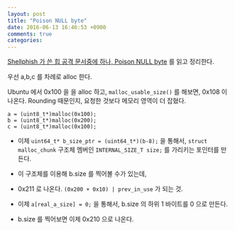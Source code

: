 ```yaml
---
layout: post
title: "Poison NULL byte"
date: 2016-06-13 16:46:53 +0900
comments: true
categories: 
---
```


[Shellphish 가 쓴 힙 공격 문서중에 하나, Poison NULL byte](https://github.com/shellphish/how2heap/blob/master/poison_null_byte.c) 를 읽고 정리한다.

우선 a,b,c 를 차례로 alloc 한다.

Ubuntu 에서 0x100 을 을 alloc 하고, `malloc_usable_size()` 를 해보면, 0x108 이 나온다. Rounding 때문인지, 요청한 것보다 메모리 영역이 더 잡혔다.

```
a = (uint8_t*)malloc(0x100);
b = (uint8_t*)malloc(0x200);
c = (uint8_t*)malloc(0x100);
```

* 이제 `uint64_t* b_size_ptr = (uint64_t*)(b-8);` 을 통해서, `struct malloc_chunk` 구조체 멤버인 `INTERNAL_SIZE_T size;` 를 가리키는 포인터를 만든다.
* 이 구조체를 이용해 b.size 를 찍어볼 수가 있는데,
* 0x211 로 나온다. `(0x200 + 0x10) | prev_in_use` 가 되는 것. 

* 이제 `a[real_a_size] = 0;`  을 통해서, b.size 의 하위 1 바이트를 0 으로 만든다.
* b.size 를 찍어보면 이제 0x210 으로 나온다.
